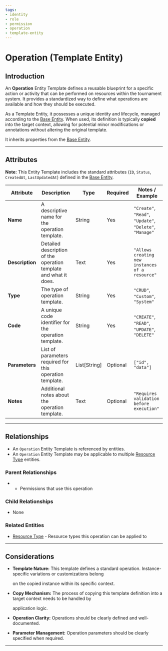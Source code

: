 ```yaml
---
tags:
- identity
- role
- permission
- operation
- template-entity
---
```


# Operation (Template Entity)

## Introduction

An **Operation** Entity Template defines a reusable blueprint for a specific action or activity that can be performed on
resources within the tournament system. It provides a standardized way to define what operations are available and how
they should be executed.

As a Template Entity, it possesses a unique identity and lifecycle, managed according to the
[Base Entity](../../../foundation/base_entity.md). When used, its definition is typically **copied** into the target
context, allowing for potential minor modifications or annotations without altering the original template.

It inherits properties from the [Base Entity](../../../foundation/base_entity.md).

---

## Attributes

**Note:** This Entity Template includes the standard attributes (`ID`, `Status`, `CreatedAt`, `LastUpdatedAt`) defined
in the [Base Entity](../../../foundation/base_entity.md).

| Attribute       | Description                                                      | Type         | Required | Notes / Example                                          |
| --------------- | ---------------------------------------------------------------- | ------------ | -------- | -------------------------------------------------------- |
| **Name**        | A descriptive name for the operation template.                   | String       | Yes      | `"Create"`, `"Read"`, `"Update"`, `"Delete"`, `"Manage"` |
| **Description** | Detailed description of the operation template and what it does. | Text         | Yes      | `"Allows creating new instances of a resource"`          |
| **Type**        | The type of operation template.                                  | String       | Yes      | `"CRUD"`, `"Custom"`, `"System"`                         |
| **Code**        | A unique code identifier for the operation template.             | String       | Yes      | `"CREATE"`, `"READ"`, `"UPDATE"`, `"DELETE"`             |
| **Parameters**  | List of parameters required for this operation template.         | List[String] | Optional | `["id", "data"]`                                         |
| **Notes**       | Additional notes about the operation template.                   | Text         | Optional | `"Requires validation before execution"`                 |

---

## Relationships

- An `Operation` Entity Template is referenced by entities.
- An `Operation` Entity Template may be applicable to multiple [Resource Type](resource_type.md) entities.

### Parent Relationships

- - Permissions that use this operation

### Child Relationships

- None

### Related Entities

- [Resource Type](resource_type.md) - Resource types this operation can be applied to

---

## **Considerations**

- **Template Nature:** This template defines a standard operation. Instance-specific variations or customizations belong

  on the copied instance within its specific context.

- **Copy Mechanism:** The process of copying this template definition into a target context needs to be handled by

  application logic.

- **Operation Clarity:** Operations should be clearly defined and well-documented.
- **Parameter Management:** Operation parameters should be clearly specified when required.

---
